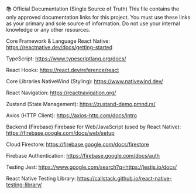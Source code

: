 📚 Official Documentation (Single Source of Truth)
This file contains the only approved documentation links for this project. You must use these links as your primary and sole source of information. Do not use your internal knowledge or any other resources.

Core Framework & Language
React Native: https://reactnative.dev/docs/getting-started

TypeScript: https://www.typescriptlang.org/docs/

React Hooks: https://react.dev/reference/react

Core Libraries
NativeWind (Styling): https://www.nativewind.dev/

React Navigation: https://reactnavigation.org/

Zustand (State Management): https://zustand-demo.pmnd.rs/

Axios (HTTP Client): https://axios-http.com/docs/intro

Backend (Firebase)
Firebase for Web/JavaScript (used by React Native): https://firebase.google.com/docs/web/setup

Cloud Firestore: https://firebase.google.com/docs/firestore

Firebase Authentication: https://firebase.google.com/docs/auth

Testing
Jest: https://www.google.com/search?q=https://jestjs.io/docs/

React Native Testing Library: https://callstack.github.io/react-native-testing-library/
